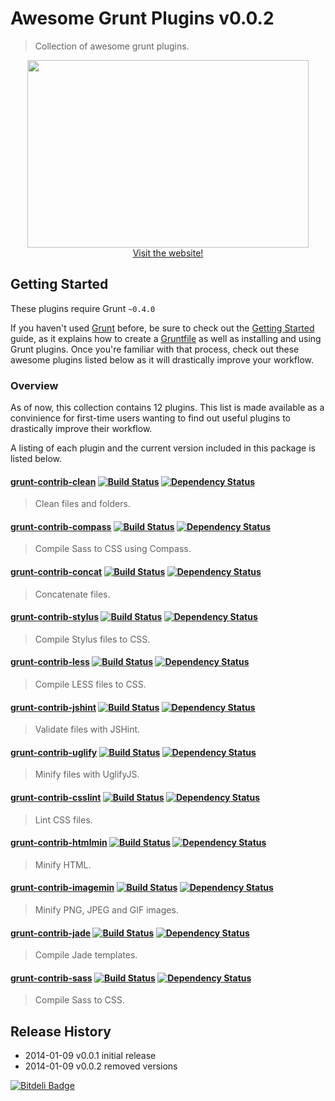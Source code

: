 # Awesome Grunt Plugins v0.0.2
> Collection of awesome grunt plugins.

<p align="center">
  <a href="http://gruntjs.com">
    <img height="300" width="450" src="http://wunderkraut.nl/sites/default/files/blog/grunt.png"/>
  </a>
  <br/>
  <a href="http://gruntjs.com/">Visit the website!</a>
</p>

## Getting Started
These plugins require Grunt `~0.4.0`

If you haven't used [Grunt](http://gruntjs.com/) before, be sure to check out the [Getting Started](http://gruntjs.com/getting-started) guide, as it explains how to create a [Gruntfile](http://gruntjs.com/sample-gruntfile) as well as installing and using Grunt plugins. Once you're familiar with that process, check out these awesome plugins listed below as it will drastically improve your workflow.

### Overview
As of now, this collection contains 12 plugins. This list is made available as a convinience for first-time users wanting to find out useful plugins to drastically improve their workflow. 

A listing of each plugin and the current version included in this package is listed below.


#### [grunt-contrib-clean](https://github.com/gruntjs/grunt-contrib-clean) [![Build Status](https://secure.travis-ci.org/gruntjs/grunt-contrib-clean.png?branch=master)](http://travis-ci.org/gruntjs/grunt-contrib-clean) [![Dependency Status](https://david-dm.org/gruntjs/grunt-contrib-clean.png)](https://david-dm.org/gruntjs/grunt-contrib-clean)
> Clean files and folders.

#### [grunt-contrib-compass](https://github.com/gruntjs/grunt-contrib-compass) [![Build Status](https://secure.travis-ci.org/gruntjs/grunt-contrib-compass.png?branch=master)](http://travis-ci.org/gruntjs/grunt-contrib-compass) [![Dependency Status](https://david-dm.org/gruntjs/grunt-contrib-compass.png)](https://david-dm.org/gruntjs/grunt-contrib-compass)
> Compile Sass to CSS using Compass.

#### [grunt-contrib-concat](https://github.com/gruntjs/grunt-contrib-concat) [![Build Status](https://secure.travis-ci.org/gruntjs/grunt-contrib-concat.png?branch=master)](http://travis-ci.org/gruntjs/grunt-contrib-concat) [![Dependency Status](https://david-dm.org/gruntjs/grunt-contrib-concat.png)](https://david-dm.org/gruntjs/grunt-contrib-concat)
> Concatenate files.

#### [grunt-contrib-stylus](https://github.com/gruntjs/grunt-contrib-stylus) [![Build Status](https://secure.travis-ci.org/gruntjs/grunt-contrib-stylus.png?branch=master)](http://travis-ci.org/gruntjs/grunt-contrib-stylus) [![Dependency Status](https://david-dm.org/gruntjs/grunt-contrib-stylus.png)](https://david-dm.org/gruntjs/grunt-contrib-stylus)
> Compile Stylus files to CSS.

#### [grunt-contrib-less](https://github.com/gruntjs/grunt-contrib-less) [![Build Status](https://secure.travis-ci.org/gruntjs/grunt-contrib-less.png?branch=master)](http://travis-ci.org/gruntjs/grunt-contrib-less) [![Dependency Status](https://david-dm.org/gruntjs/grunt-contrib-less.png)](https://david-dm.org/gruntjs/grunt-contrib-less)
> Compile LESS files to CSS.

#### [grunt-contrib-jshint](https://github.com/gruntjs/grunt-contrib-jshint) [![Build Status](https://secure.travis-ci.org/gruntjs/grunt-contrib-jshint.png?branch=master)](http://travis-ci.org/gruntjs/grunt-contrib-jshint) [![Dependency Status](https://david-dm.org/gruntjs/grunt-contrib-jshint.png)](https://david-dm.org/gruntjs/grunt-contrib-jshint)
> Validate files with JSHint.

#### [grunt-contrib-uglify](https://github.com/gruntjs/grunt-contrib-uglify) [![Build Status](https://secure.travis-ci.org/gruntjs/grunt-contrib-uglify.png?branch=master)](http://travis-ci.org/gruntjs/grunt-contrib-uglify) [![Dependency Status](https://david-dm.org/gruntjs/grunt-contrib-uglify.png)](https://david-dm.org/gruntjs/grunt-contrib-uglify)
> Minify files with UglifyJS.

#### [grunt-contrib-csslint](https://github.com/gruntjs/grunt-contrib-csslint) [![Build Status](https://secure.travis-ci.org/gruntjs/grunt-contrib-csslint.png?branch=master)](http://travis-ci.org/gruntjs/grunt-contrib-csslint) [![Dependency Status](https://david-dm.org/gruntjs/grunt-contrib-csslint.png)](https://david-dm.org/gruntjs/grunt-contrib-csslint)
> Lint CSS files.

#### [grunt-contrib-htmlmin](https://github.com/gruntjs/grunt-contrib-htmlmin) [![Build Status](https://secure.travis-ci.org/gruntjs/grunt-contrib-htmlmin.png?branch=master)](http://travis-ci.org/gruntjs/grunt-contrib-htmlmin) [![Dependency Status](https://david-dm.org/gruntjs/grunt-contrib-htmlmin.png)](https://david-dm.org/gruntjs/grunt-contrib-htmlmin)
> Minify HTML.

#### [grunt-contrib-imagemin](https://github.com/gruntjs/grunt-contrib-imagemin) [![Build Status](https://secure.travis-ci.org/gruntjs/grunt-contrib-imagemin.png?branch=master)](http://travis-ci.org/gruntjs/grunt-contrib-imagemin) [![Dependency Status](https://david-dm.org/gruntjs/grunt-contrib-imagemin.png)](https://david-dm.org/gruntjs/grunt-contrib-imagemin)
> Minify PNG, JPEG and GIF images.

#### [grunt-contrib-jade](https://github.com/gruntjs/grunt-contrib-jade) [![Build Status](https://secure.travis-ci.org/gruntjs/grunt-contrib-jade.png?branch=master)](http://travis-ci.org/gruntjs/grunt-contrib-jade) [![Dependency Status](https://david-dm.org/gruntjs/grunt-contrib-jade.png)](https://david-dm.org/gruntjs/grunt-contrib-jade)
> Compile Jade templates.

#### [grunt-contrib-sass](https://github.com/gruntjs/grunt-contrib-sass) [![Build Status](https://secure.travis-ci.org/gruntjs/grunt-contrib-sass.png?branch=master)](http://travis-ci.org/gruntjs/grunt-contrib-sass) [![Dependency Status](https://david-dm.org/gruntjs/grunt-contrib-sass.png)](https://david-dm.org/gruntjs/grunt-contrib-sass)
> Compile Sass to CSS.

## Release History

* 2014-01-09   v0.0.1   initial release
* 2014-01-09   v0.0.2   removed versions

[![Bitdeli Badge](https://d2weczhvl823v0.cloudfront.net/arvind-naidu/awesome-grunt-plugins/trend.png)](https://bitdeli.com/free "Bitdeli Badge")

